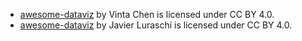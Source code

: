 - [awesome-dataviz](https://github.com/vinta/awesome-python) by Vinta Chen is licensed under CC BY 4.0.
- [awesome-dataviz](https://github.com/javierluraschi/awesome-dataviz) by Javier Luraschi is licensed under CC BY 4.0.
